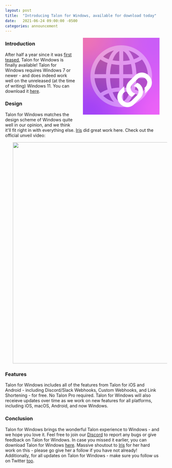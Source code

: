 ```yaml
---
layout: post
title:  "Introducing Talon for Windows, available for download today"
date:   2021-06-24 09:00:00 -0500
categories: announcement
---
```


<img align="right" width="250" height="250" style="padding-left: 25px; padding-bottom: 25px;" src="/assets/images/TalonIcon.png">

### Introduction

After half a year since it was [first teased](https://twitter.com/peroxaan/status/1339993942469832705?s=21), Talon for Windows is finally available! Talon for Windows requires Windows 7 or newer - and does indeed work well on the unreleased (at the time of writing) Windows 11. You can download it [here](https://downloads.peroxaan.com/TalonWin/TalonSetup.exe).

### Design

Talon for Windows matches the design scheme of Windows quite well in our opinion, and we think it'll fit right in with everything else. [Iris](https://twitter.com/TheLBall) did great work here. Check out the official unveil video:

<img align="left" width="1280" height="720" style="padding-left: 25px; padding-bottom: 25px;" src="/assets/videos/TalonWindows.mov">

### Features

Talon for Windows includes all of the features from Talon for iOS and Android - including Discord/Slack Webhooks, Custom Webhooks, and Link Shortening - for free. No Talon Pro required. Talon for Windows will also receieve updates over time as we work on new features for all platforms, including iOS, macOS, Android, and now Windows.

### Conclusion

Talon for Windows brings the wonderful Talon experience to Windows - and we hope you love it. Feel free to join our [Discord](https://discord.gg/MWPqmZG) to report any bugs or give feedback on Talon for Windows. In case you missed it earlier, you can download Talon for Windows [here](https://downloads.peroxaan.com/TalonWin/TalonSetup.exe). Massive shoutout to [Iris](https://twitter.com/thelball) for her hard work on this - please go give her a follow if you have not already! Additionally, for all updates on Talon for Windows - make sure you follow us on Twitter [too](https://twitter.com/peroxaan).
